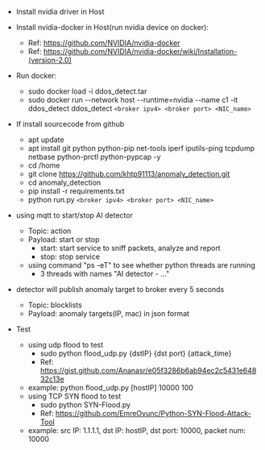 * Install nvidia driver in Host

* Install nvidia-docker in Host(run nvidia device on docker):
    * Ref: https://github.com/NVIDIA/nvidia-docker
    * Ref: https://github.com/NVIDIA/nvidia-docker/wiki/Installation-(version-2.0)

* Run docker:
    * sudo docker load -i ddos_detect.tar
    * sudo docker run --network host --runtime=nvidia --name c1 -it ddos_detect ddos_detect `<broker ipv4> <broker port> <NIC_name>`

* If install sourcecode from github
    * apt update
    * apt install git python python-pip net-tools iperf iputils-ping tcpdump netbase python-prctl python-pypcap -y
    * cd /home
    * git clone https://github.com/khtp91113/anomaly_detection.git
    * cd anomaly_detection
    * pip install -r requirements.txt
    * python run.py `<broker ipv4> <broker port> <NIC_name>`


* using mqtt to start/stop AI detector
    * Topic: action
    * Payload: start  or  stop
        * start: start service to sniff packets, analyze and report
        * stop: stop service
    * using command "ps -eT" to see whether python threads are running
        * 3 threads with names "AI detector - ..."

* detector will publish anomaly target to broker every 5 seconds
    * Topic: blocklists
    * Payload: anomaly targets(IP, mac) in json format

* Test
    * using udp flood to test
        * sudo python flood_udp.py {dstIP} {dst port} {attack_time}
        * Ref: https://gist.github.com/Ananasr/e05f3286b6ab94ec2c5431e64832c13e
	* example: python flood_udp.py [hostIP] 10000 100
    * using TCP SYN flood to test
        * sudo python SYN-Flood.py
        * Ref: https://github.com/EmreOvunc/Python-SYN-Flood-Attack-Tool
	* example: src IP: 1.1.1.1, dst IP: hostIP, dst port: 10000, packet num: 10000
